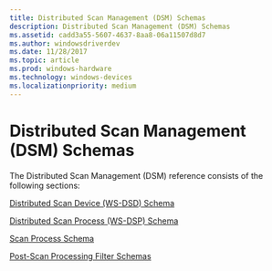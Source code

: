 ```yaml
---
title: Distributed Scan Management (DSM) Schemas
description: Distributed Scan Management (DSM) Schemas
ms.assetid: cadd3a55-5607-4637-8aa8-06a11507d8d7
ms.author: windowsdriverdev
ms.date: 11/28/2017
ms.topic: article
ms.prod: windows-hardware
ms.technology: windows-devices
ms.localizationpriority: medium
---
```


# Distributed Scan Management (DSM) Schemas


The Distributed Scan Management (DSM) reference consists of the following sections:

[Distributed Scan Device (WS-DSD) Schema](distributed-scan-device-web-service--ws-dsd-schema.md)

[Distributed Scan Process (WS-DSP) Schema](distributed-scan-processing-web-service--ws-dsp--schema.md)

[Scan Process Schema](scan-process-schema.md)

[Post-Scan Processing Filter Schemas](post-scan-processing-filter-schemas.md)

 

 





